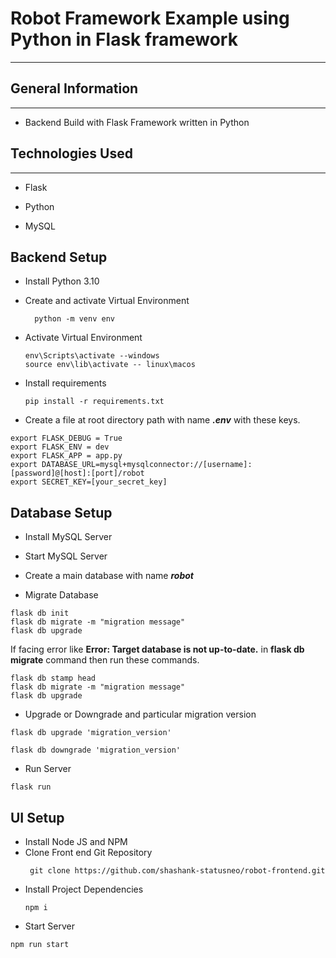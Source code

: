 <h1>Robot Framework Example using Python in Flask framework</h1>
<hr><h2>General Information</h2>
<hr><ul>
<li>Backend Build with Flask Framework written in Python</li>
</ul><h2>Technologies Used</h2>
<hr><ul>
<li>Flask</li>
</ul><ul>
<li>Python</li>
</ul><ul>
<li>MySQL</li>
</ul>

## Backend Setup

- Install Python 3.10
- Create and activate Virtual Environment

  ```commandline
    python -m venv env
  ```

- Activate Virtual Environment

  ```commandline
  env\Scripts\activate --windows
  source env\lib\activate -- linux\macos
  ```

- Install requirements

  ```commandline
  pip install -r requirements.txt
  ```

- Create a file at root directory path with name **_.env_** with these keys.

```doctest
export FLASK_DEBUG = True
export FLASK_ENV = dev
export FLASK_APP = app.py
export DATABASE_URL=mysql+mysqlconnector://[username]:[password]@[host]:[port]/robot
export SECRET_KEY=[your_secret_key]
```

## Database Setup

- Install MySQL Server
- Start MySQL Server
- Create a main database with name **_robot_**

- Migrate Database

```commandline
flask db init
flask db migrate -m "migration message"
flask db upgrade
```

If facing error like **Error: Target database is not up-to-date.**
in **flask db migrate** command then run these commands.

```commandline
flask db stamp head
flask db migrate -m "migration message"
flask db upgrade
```

- Upgrade or Downgrade and particular migration version

```commandline
flask db upgrade 'migration_version'
```

```commandline
flask db downgrade 'migration_version'
```

- Run Server

```commandline
flask run
```

## UI Setup

- Install Node JS and NPM
- Clone Front end Git Repository
  ```commandline
   git clone https://github.com/shashank-statusneo/robot-frontend.git
  ```
- Install Project Dependencies
  ```commandline
  npm i
  ```
- Start Server

```commandline
npm run start
```
